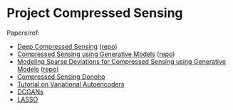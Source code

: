 # Project Compressed Sensing

Papers/ref:
- [Deep Compressed Sensing](https://arxiv.org/abs/1905.06723) ([repo](https://github.com/deepmind/deepmind-research/tree/master/cs_gan))
- [Compressed Sensing using Generative Models](https://arxiv.org/abs/1703.03208) ([repo](https://github.com/AshishBora/csgm))
- [Modeling Sparse Deviations for Compressed Sensing using Generative Models](https://arxiv.org/abs/1807.01442) ([repo](https://github.com/ermongroup/sparse_gen))
- [Compressed Sensing Donoho](http://www.ece.ubc.ca/~janm/Papers_RG/Donoho_IT_April06.pdf)
- [Tutorial on Variational Autoencoders](https://arxiv.org/pdf/1606.05908.pdf)
- [DCGANs](https://arxiv.org/pdf/1511.06434.pdf)
- [LASSO](https://cs.nyu.edu/~roweis/csc2515-2006/readings/lasso.pdf)
